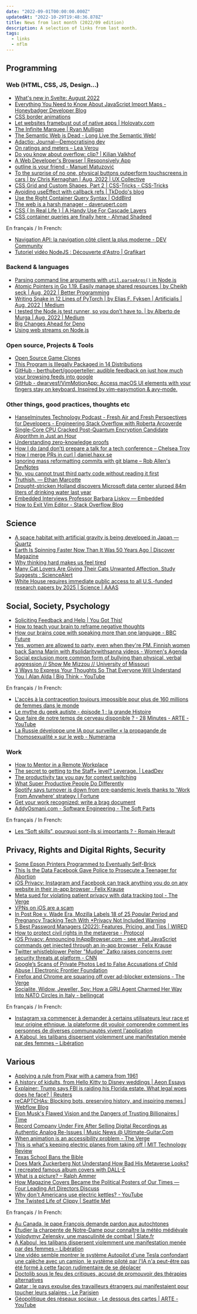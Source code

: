 ```yaml
---
date: "2022-09-01T00:00:00.000Z"
updatedAt: "2022-10-29T19:48:36.878Z"
title: News from last month (2022/09 edition)
description: A selection of links from last month.
tags:
  - links
  - nflm
---
```


## Programming

### Web (HTML, CSS, JS, Design...)

- [What's new in Svelte: August 2022](https://svelte.dev/blog/whats-new-in-svelte-august-2022) <!-- TAGS: 2022-08,dev,web -->
- [Everything You Need to Know About JavaScript Import Maps - Honeybadger Developer Blog](https://www.honeybadger.io/blog/import-maps/) <!-- TAGS: 2022-08,dev,web -->
- [CSS border animations](https://web.dev/css-border-animations/) <!-- TAGS: 2022-08,css,dev,web -->
- [Let websites framebust out of native apps | Holovaty.com](https://www.holovaty.com/writing/framebust-native-apps/) <!-- TAGS: 2022-08,dev,web -->
- [The Infinite Marquee | Ryan Mulligan](https://ryanmulligan.dev/blog/css-marquee/) <!-- TAGS: 2022-08,dev,web -->
- [The Semantic Web is Dead - Long Live the Semantic Web!](https://github.com/GavinMendelGleason/blog/blob/main/entries/semantic_future.md) <!-- TAGS: 2022-08,dev,web -->
- [Adactio: Journal—Democratising dev](https://adactio.com/journal/19356) <!-- TAGS: 2022-08,dev,web -->
- [On ratings and meters – Lea Verou](https://lea.verou.me/2022/08/on-ratings-and-meters/) <!-- TAGS: 2022-08,dev,web -->
- [Do you know about overflow: clip? | Kilian Valkhof](https://kilianvalkhof.com/2022/css-html/do-you-know-about-overflow-clip/) <!-- TAGS: 2022-08,dev,web -->
- [A Web Developer's Browser | Responsively App](https://responsively.app/) <!-- TAGS: 2022-08,dev,web -->
- [outline is your friend - Manuel Matuzović](https://www.matuzo.at/blog/2022/focus-outline/) <!-- TAGS: 2022-08,css,dev,web -->
- [To the surprise of no one, physical buttons outperform touchscreens in cars | by Chris Kernaghan | Aug, 2022 | UX Collective](https://uxdesign.cc/to-the-surprise-of-no-one-physical-buttons-outperform-touchscreens-in-cars-bcd360f7becf) <!-- TAGS: 2022-08,design,dev,web -->
- [CSS Grid and Custom Shapes, Part 2 | CSS-Tricks - CSS-Tricks](https://css-tricks.com/css-grid-and-custom-shapes-part-2/) <!-- TAGS: 2022-08,css,dev,web -->
- [Avoiding useEffect with callback refs | TkDodo's blog](https://tkdodo.eu/blog/avoiding-use-effect-with-callback-refs) <!-- TAGS: 2022-08,dev,web -->
- [Use the Right Container Query Syntax | OddBird](https://www.oddbird.net/2022/08/18/cq-syntax/) <!-- TAGS: 2022-08,css,dev,web -->
- [The web is a harsh manager - daverupert.com](https://daverupert.com/2022/08/web-is-a-harsh-manager/) <!-- TAGS: 2022-08,dev,web -->
- [CSS { In Real Life } | A Handy Use For Cascade Layers](https://css-irl.info/a-handy-use-for-cascade-layers/) <!-- TAGS: 2022-08,css,dev,web -->
- [CSS container queries are finally here - Ahmad Shadeed](https://ishadeed.com/article/container-queries-are-finally-here/) <!-- TAGS: 2022-08,css,dev,web -->

En français / In French:

- [Navigation API: la navigation côté client la plus moderne - DEV Community](https://dev.to/this-is-learning/navigation-api-la-navigation-cote-client-la-plus-moderne-33po) <!-- TAGS: 2022-08,dev,fr,web -->
- [Tutoriel vidéo NodeJS : Découverte d'Astro | Grafikart](https://grafikart.fr/tutoriels/astro-site-builder-2041) <!-- TAGS: 2022-08,dev,fr,web -->

### Backend & languages

- [Parsing command line arguments with `util.parseArgs()` in Node.js](https://2ality.com/2022/08/node-util-parseargs.html) <!-- TAGS: 2022-08,backend,dev -->
- [Atomic Pointers in Go 1.19. Easily manage shared resources | by Cheikh seck | Aug, 2022 | Better Programming](https://betterprogramming.pub/atomic-pointers-in-go-1-19-cad312f82d5b) <!-- TAGS: 2022-08,backend,dev -->
- [Writing Snake in 12 Lines of PyTorch | by Elias F. Fyksen | Artificialis | Aug, 2022 | Medium](https://medium.com/artificialis/writing-snake-in-12-lines-of-pytorch-f7b21ce42a66) <!-- TAGS: 2022-08,backend,dev,python -->
- [I tested the Node.js test runner, so you don’t have to. | by Alberto de Murga | Aug, 2022 | Medium](https://threkk.medium.com/i-tested-the-node-js-test-runner-so-you-dont-have-to-958b11db46ef) <!-- TAGS: 2022-08,backend,dev,nodejs -->
- [Big Changes Ahead for Deno](https://deno.com/blog/changes) <!-- TAGS: 2022-08,backend,dev,nodejs -->
- [Using web streams on Node.js](https://2ality.com/2022/06/web-streams-nodejs.html) <!-- TAGS: 2022-08,backend,dev -->

### Open source, Projects & Tools

- [Open Source Game Clones](https://osgameclones.com/) <!-- TAGS: 2022-08,games,opensource -->
- [This Program is Illegally Packaged in 14 Distributions](https://artemis.sh/2022/08/21/this-program-is-illegally-packaged-in-14-distributions.html) <!-- TAGS: 2022-08,opensource -->
- [GitHub - berthubert/googerteller: audible feedback on just how much your browsing feeds into google](https://github.com/berthubert/googerteller) <!-- TAGS: 2022-08,opensource -->
- [GitHub - dwarvesf/VimMotionApp: Access macOS UI elements with your fingers stay on keyboard. Inspired by vim-easymotion & avy-mode.](https://github.com/dwarvesf/VimMotionApp) <!-- TAGS: 2022-08,opensource -->

### Other things, good practices, thoughts etc

- [Hanselminutes Technology Podcast - Fresh Air and Fresh Perspectives for Developers - Engineering Stack Overflow with Roberta Arcoverde](https://hanselminutes.com/847/engineering-stack-overflow-with-roberta-arcoverde) <!-- TAGS: 2022-08,dev,various -->
- [Single-Core CPU Cracked Post-Quantum Encryption Candidate Algorithm in Just an Hour](https://thehackernews.com/2022/08/single-core-cpu-cracked-post-quantum.html?m=1) <!-- TAGS: 2022-08,dev,various -->
- [Understanding zero-knowledge proofs](https://avestura.dev/blog/zero-knowledge-proofs) <!-- TAGS: 2022-08,dev,various -->
- [How I do (and don’t) prepare a talk for a tech conference – Chelsea Troy](https://chelseatroy.com/2022/08/03/how-i-do-and-dont-prepare-a-talk-for-a-technical-conference/) <!-- TAGS: 2022-08,dev,various -->
- [How I merge PRs in curl | daniel.haxx.se](https://daniel.haxx.se/blog/2022/08/08/how-i-merge-prs-in-curl/) <!-- TAGS: 2022-08,dev,various -->
- [Ignoring mass reformatting commits with git blame – Rob Allen's DevNotes](https://akrabat.com/ignoring-revisions-with-git-blame/) <!-- TAGS: 2022-08,dev,various -->
- [No, you cannot trust third party code without reading it first](https://unixsheikh.com/articles/no-you-cannot-trust-third-party-code-without-reading-it-first.html) <!-- TAGS: 2022-08,dev,various -->
- [Truthish. — Ethan Marcotte](https://ethanmarcotte.com/wrote/truthish/) <!-- TAGS: 2022-08,dev,various -->
- [Drought-stricken Holland discovers Microsoft data center slurped 84m liters of drinking water last year](https://www.datacenterdynamics.com/en/news/drought-stricken-holland-discovers-microsoft-data-center-slurped-84m-liters-of-drinking-water-last-year/) <!-- TAGS: 2022-08,dev,various -->
- [Embedded Interviews Professor Barbara Liskov — Embedded](https://embedded.fm/episodes/316-repeat) <!-- TAGS: 2022-08,dev,various -->
- [How to Exit Vim Editor - Stack Overflow Blog](https://stackoverflow.blog/2017/05/23/stack-overflow-helping-one-million-developers-exit-vim/) <!-- TAGS: 2022-08,dev,various -->

## Science

- [A space habitat with artificial gravity is being developed in Japan — Quartz](https://qz.com/2186038/a-space-habitat-with-artificial-gravity-is-being-developed-in-japan/) <!-- TAGS: 2022-08,science -->
- [Earth Is Spinning Faster Now Than It Was 50 Years Ago | Discover Magazine](https://www.discovermagazine.com/the-sciences/earth-is-spinning-faster-now-than-it-was-50-years-ago) <!-- TAGS: 2022-08,science -->
- [Why thinking hard makes us feel tired](https://www.nature.com/articles/d41586-022-02161-5) <!-- TAGS: 2022-08,science -->
- [Many Cat Lovers Are Giving Their Cats Unwanted Affection, Study Suggests : ScienceAlert](https://www.sciencealert.com/many-cat-lovers-are-giving-their-cats-unwanted-affection-study-suggests) <!-- TAGS: 2022-08,science -->
- [White House requires immediate public access to all U.S.-funded research papers by 2025 | Science | AAAS](https://www.science.org/content/article/white-house-requires-immediate-public-access-all-u-s--funded-research-papers-2025) <!-- TAGS: 2022-08,science -->

## Social, Society, Psychology

- [Soliciting Feedback and Help | You Got This!](https://yougotthis.io/library/soliciting-feedback-and-help/) <!-- TAGS: 2022-08,social -->
- [How to teach your brain to reframe negative thoughts](https://www.fastcompany.com/90766852/how-to-teach-your-brain-to-reframe-negative-thoughts) <!-- TAGS: 2022-08,social -->
- [How our brains cope with speaking more than one language - BBC Future](https://www.bbc.com/future/article/20220719-how-speaking-other-languages-changes-your-brain) <!-- TAGS: 2022-08,social -->
- [Yes, women are allowed to party, even when they're PM. Finnish women back Sanna Marin with #solidaritywithsanna videos - Women's Agenda](https://womensagenda.com.au/latest/yes-women-are-allowed-to-party-even-when-theyre-pm-finnish-women-back-sanna-marin-with-solidaritywithsanna-videos/) <!-- TAGS: 2022-08,social -->
- [Social exclusion more common form of bullying than physical, verbal aggression // Show Me Mizzou // University of Missouri](https://showme.missouri.edu/2022/social-exclusion-more-common-form-of-bullying-than-physical-verbal-aggression/) <!-- TAGS: 2022-08,social -->
- [3 Ways to Express Your Thoughts So That Everyone Will Understand You | Alan Alda | Big Think - YouTube](https://www.youtube.com/watch?v=rrOnk0JnXW4) <!-- TAGS: 2022-08,social -->

En français / In French:

- [L'accès à la contraception toujours impossible pour plus de 160 millions de femmes dans le monde](https://www.huffingtonpost.fr/life/article/l-acces-a-la-contraception-toujours-impossible-pour-plus-de-160-millions-de-femmes-dans-le-monde_205356.html) <!-- TAGS: 2022-08,fr,social -->
- [Le mythe du geek autiste - épisode 1 : la grande Histoire](https://www.radiofrance.fr/franceinter/podcasts/le-code-a-change/le-mythe-du-geek-autiste-episode-1-la-grande-histoire-6393885) <!-- TAGS: 2022-08,fr,social -->
- [Que faire de notre temps de cerveau disponible ? - 28 Minutes - ARTE - YouTube](https://www.youtube.com/watch?v=F_JuEP5k0dM) <!-- TAGS: 2022-08,fr,psych,social -->
- [La Russie développe une IA pour surveiller « la propagande de l'homosexualité » sur le web - Numerama](https://www.numerama.com/cyberguerre/1084592-la-russie-developpe-une-ia-pour-surveiller-la-propagande-de-lhomosexualite-sur-le-web.html) <!-- TAGS: 2022-08,fr,social -->

### Work

- [How to Mentor in a Remote Workplace](https://hbr.org/2022/03/how-to-mentor-in-a-remote-workplace?tpcc=linkedinnewsletter) <!-- TAGS: 2022-08,work -->
- [The secret to getting to the Staff+ level? Leverage. | LeadDev](https://leaddev.com/career-paths-progression-promotion/secret-getting-staff-level-leverage) <!-- TAGS: 2022-08,work -->
- [The productivity tax you pay for context switching](https://async.twist.com/context-switching/) <!-- TAGS: 2022-08,work -->
- [What Super Productive People Do Differently](https://hbr.org/2020/12/what-super-productive-people-do-differently) <!-- TAGS: 2022-08,work -->
- [Spotify says turnover is down from pre-pandemic levels thanks to 'Work From Anywhere' strategy | Fortune](https://fortune.com/2022/08/02/spotify-allowed-6500-employees-work-from-anywhere-in-world-turnover-rate-dropped-remote-work/) <!-- TAGS: 2022-08,work -->
- [Get your work recognized: write a brag document](https://jvns.ca/blog/brag-documents/) <!-- TAGS: 2022-08,work -->
- [AddyOsmani.com - Software Engineering - The Soft Parts](https://addyosmani.com/blog/software-engineering-soft-parts/) <!-- TAGS: 2022-08,work -->

En français / In French:

- [Les “Soft skills”, pourquoi sont-ils si importants ? - Romain Herault](https://rherault.fr/blog/soft-skills-developpeur) <!-- TAGS: 2022-08,fr,work -->

## Privacy, Rights and Digital Rights, Security

- [Some Epson Printers Programmed to Eventually Self-Brick](https://gizmodo.com/epson-printer-end-of-service-life-error-not-working-dea-1849384045) <!-- TAGS: 2022-08,rights -->
- [This Is the Data Facebook Gave Police to Prosecute a Teenager for Abortion](https://www.vice.com/en/article/n7zevd/this-is-the-data-facebook-gave-police-to-prosecute-a-teenager-for-abortion) <!-- TAGS: 2022-08,rights -->
- [iOS Privacy: Instagram and Facebook can track anything you do on any website in their in-app browser · Felix Krause](https://krausefx.com/blog/ios-privacy-instagram-and-facebook-can-track-anything-you-do-on-any-website-in-their-in-app-browser) <!-- TAGS: 2022-08,rights -->
- [Meta sued for violating patient privacy with data tracking tool - The Verge](https://www.theverge.com/2022/8/2/23288612/meta-hosptials-sued-patient-privacy-facebook-data-hipaa) <!-- TAGS: 2022-08,privacy,rights -->
- [VPNs on iOS are a scam](https://www.michaelhorowitz.com/VPNs.on.iOS.are.scam.php) <!-- TAGS: 2022-08,privacy,rights -->
- [In Post Roe v. Wade Era, Mozilla Labels 18 of 25 Popular Period and Pregnancy Tracking Tech With \*Privacy Not Included Warning](https://foundation.mozilla.org/en/blog/in-post-roe-v-wade-era-mozilla-labels-18-of-25-popular-period-and-pregnancy-tracking-tech-with-privacy-not-included-warning/) <!-- TAGS: 2022-08,privacy,rights -->
- [5 Best Password Managers (2022): Features, Pricing, and Tips | WIRED](https://www.wired.com/story/best-password-managers/) <!-- TAGS: 2022-08,privacy,rights -->
- [How to protect civil rights in the metaverse - Protocol](https://www.protocol.com/policy/metaverse-civil-rights-design) <!-- TAGS: 2022-08,privacy,rights -->
- [iOS Privacy: Announcing InAppBrowser.com - see what JavaScript commands get injected through an in-app browser · Felix Krause](https://krausefx.com/blog/announcing-inappbrowsercom-see-what-javascript-commands-get-executed-in-an-in-app-browser) <!-- TAGS: 2022-08,privacy,rights -->
- [Twitter whistleblower Peiter "Mudge" Zatko raises concerns over security threats at platform - CNN](https://edition.cnn.com/2022/08/23/tech/twitter-whistleblower-peiter-zatko-security/index.html) <!-- TAGS: 2022-08,rights,security -->
- [Google’s Scans of Private Photos Led to False Accusations of Child Abuse | Electronic Frontier Foundation](https://www.eff.org/deeplinks/2022/08/googles-scans-private-photos-led-false-accusations-child-abuse) <!-- TAGS: 2022-08,privacy,rights -->
- [Firefox and Chrome are squaring off over ad-blocker extensions - The Verge](https://www.theverge.com/2022/6/10/23131029/mozilla-ad-blocking-firefox-google-chrome-privacy-manifest-v3-web-request) <!-- TAGS: 2022-08,privacy,rights -->
- [Socialite, Widow, Jeweller, Spy: How a GRU Agent Charmed Her Way Into NATO Circles in Italy - bellingcat](https://www.bellingcat.com/news/2022/08/25/socialite-widow-jeweller-spy-how-a-gru-agent-charmed-her-way-into-nato-circles-in-italy/) <!-- TAGS: 2022-08,rights,security -->

En français / In French:

- [Instagram va commencer à demander à certains utilisateurs leur race et leur origine ethnique, la plateforme dit vouloir comprendre comment les personnes de diverses communautés vivent l'application](https://www.developpez.com/actu/335450/Instagram-va-commencer-a-demander-a-certains-utilisateurs-leur-race-et-leur-origine-ethnique-la-plateforme-dit-vouloir-comprendre-comment-les-personnes-de-diverses-communautes-vivent-l-application/) <!-- TAGS: 2022-08,rights -->
- [A Kaboul, les talibans dispersent violemment une manifestation menée par des femmes – Libération](https://www.liberation.fr/international/asie-pacifique/a-kaboul-les-talibans-dispersent-violemment-une-manifestation-menee-par-des-femmes-20220813_MBQR472QTJGYHNXHYEYMAKBKZQ/) <!-- TAGS: 2022-08,fr,rights,various -->

## Various

- [Applying a rule from Pixar with a camera from 1961](https://news.gregjeanneau.com/pixar-camera-1961/) <!-- TAGS: 2022-08,various -->
- [A history of kidults, from Hello Kitty to Disney weddings | Aeon Essays](https://aeon.co/essays/a-history-of-kidults-from-hello-kitty-to-disney-weddings) <!-- TAGS: 2022-08,various -->
- [Explainer: Trump says FBI is raiding his Florida estate. What legal woes does he face? | Reuters](https://www.reuters.com/world/us/trump-says-fbi-is-raiding-his-florida-estate-what-legal-woes-does-he-face-2022-08-08/) <!-- TAGS: 2022-08,various -->
- [reCAPTCHAs: Blocking bots, preserving history, and inspiring memes | Webflow Blog](https://webflow.com/blog/recaptchas) <!-- TAGS: 2022-08,various -->
- [Elon Musk's Flawed Vision and the Dangers of Trusting Billionaires | Time](https://time.com/6203815/elon-musk-flaws-billionaire-visions/) <!-- TAGS: 2022-08,various -->
- [Record Company Under Fire After Selling Digital Recordings as Authentic Analog Re-Issues | Music News @ Ultimate-Guitar.Com](https://www.ultimate-guitar.com/news/general_music_news/record_company_under_fire_after_selling_digital_recordings_as_authentic_analog_re-issues.html) <!-- TAGS: 2022-08,various -->
- [When animation is an accessibility problem - The Verge](https://www.theverge.com/23191768/animation-accessibility-neurodivergence) <!-- TAGS: 2022-08,various -->
- [This is what's keeping electric planes from taking off | MIT Technology Review](https://www.technologyreview.com/2022/08/17/1058013/electric-planes-taking-off-challenges/) <!-- TAGS: 2022-08,various -->
- [Texas School Bans the Bible](https://www.vice.com/en/article/epzv9j/texas-school-bans-the-bible) <!-- TAGS: 2022-08,various -->
- [Does Mark Zuckerberg Not Understand How Bad His Metaverse Looks?](https://www.forbes.com/sites/paultassi/2022/08/17/does-mark-zuckerberg-not-understand-how-bad-his-metaverse-looks/) <!-- TAGS: 2022-08,various -->
- [I recreated famous album covers with DALL-E](https://lucytalksdata.com/i-receated-famous-album-covers-with-dalle/) <!-- TAGS: 2022-08,various -->
- [What is a picture? – Ralph Ammer](https://ralphammer.com/what-is-a-picture/) <!-- TAGS: 2022-08,various -->
- [How Magazine Covers Became the Political Posters of Our Times — Four Leading Art Directors Discuss](https://eyeondesign.aiga.org/how-magazine-covers-became-political-posters-four-leading-art-directors-discuss/) <!-- TAGS: 2022-08,various -->
- [Why don't Americans use electric kettles? - YouTube](https://www.youtube.com/watch?v=_yMMTVVJI4c&t=1058s) <!-- TAGS: 2022-08,various -->
- [The Twisted Life of Clippy | Seattle Met](https://www.seattlemet.com/news-and-city-life/2022/08/origin-story-of-clippy-the-microsoft-office-assistant) <!-- TAGS: 2022-08,various -->

En français / In French:

- [Au Canada, le pape François demande pardon aux autochtones](https://www.huffingtonpost.fr/international/article/au-canada-le-pape-francois-demande-pardon-aux-autochtones_205803.html) <!-- TAGS: 2022-08,fr,various -->
- [Étudier la charpente de Notre-Dame pour connaître la météo médiévale](https://theconversation.com/etudier-la-charpente-de-notre-dame-pour-connaitre-la-meteo-medievale-184990) <!-- TAGS: 2022-08,fr,various -->
- [Volodymyr Zelensky, une masculinité de combat | Slate.fr](http://www.slate.fr/story/230928/volodymyr-zelensky-masculinite-belliqueuse-guerre-ukraine-achille-brad-pitt-iliade) <!-- TAGS: 2022-08,fr,various -->
- [A Kaboul, les talibans dispersent violemment une manifestation menée par des femmes – Libération](https://www.liberation.fr/international/asie-pacifique/a-kaboul-les-talibans-dispersent-violemment-une-manifestation-menee-par-des-femmes-20220813_MBQR472QTJGYHNXHYEYMAKBKZQ/) <!-- TAGS: 2022-08,fr,rights,various -->
- [Une vidéo semble montrer le système Autopilot d'une Tesla confondant une calèche avec un camion, le système piloté par l'IA n'a peut-être pas été formé à cette façon rudimentaire de se déplacer](https://www.developpez.com/actu/335889/Une-video-semble-montrer-le-systeme-Autopilot-d-une-Tesla-confondant-une-caleche-avec-un-camion-le-systeme-pilote-par-l-IA-n-a-peut-etre-pas-ete-forme-a-cette-facon-rudimentaire-de-se-deplacer/) <!-- TAGS: 2022-08,fr,various -->
- [Doctolib sous le feu des critiques, accusé de promouvoir des thérapies alternatives](https://www.huffingtonpost.fr/life/article/doctolib-sous-le-feu-des-critiques-accuse-de-promouvoir-des-therapies-alternatives_206818.html) <!-- TAGS: 2022-08,fr,various -->
- [Qatar : le pays expulse des travailleurs étrangers qui manifestaient pour toucher leurs salaires - Le Parisien](https://www.leparisien.fr/sports/football/coupe-du-monde/qatar-le-pays-expulse-des-travailleurs-etrangers-qui-manifestaient-pour-toucher-leurs-salaires-22-08-2022-ORINARFE5JCZLJQ3WD4QIOMTKM.php) <!-- TAGS: 2022-08,fr,various -->
- [Géopolitique des réseaux sociaux - Le dessous des cartes | ARTE - YouTube](https://www.youtube.com/watch?v=hWeksJQQRyU) <!-- TAGS: 2022-08,fr,various -->
